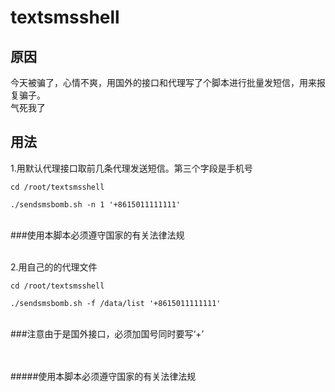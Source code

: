 # textsmsshell

原因
-------------
今天被骗了，心情不爽，用国外的接口和代理写了个脚本进行批量发短信，用来报复骗子。<br />
气死我了

用法
-------------
<p>1.用默认代理接口取前几条代理发送短信。第三个字段是手机号</p>
<pre><code>cd /root/textsmsshell<br />
./sendsmsbomb.sh -n 1 '+8615011111111'
</code></pre><br />
###使用本脚本必须遵守国家的有关法律法规 <br />
<br />
<p>2.用自己的的代理文件</p>
<pre><code>cd /root/textsmsshell<br />
./sendsmsbomb.sh -f /data/list '+8615011111111'
</code></pre><br />
###注意由于是国外接口，必须加国号同时要写‘+’<br/>
<br/>
<br/>

#####使用本脚本必须遵守国家的有关法律法规 

